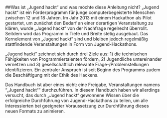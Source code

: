 ##Was ist „Jugend hackt“ und was möchte diese Anleitung nicht?
„Jugend hackt“ ist ein Förderprogramm für junge computerbegeisterte Menschen zwischen 12 und 18 Jahren. Im Jahr 2013 mit einem Hackathon als Pilot gestartet, um zunächst den Bedarf an einer derartigen Veranstaltung zu klären, wurde „Jugend hackt“ von der Nachfrage regelrecht überrollt. Seitdem wird das Programm in Tiefe und Breite stetig ausgebaut. Das Kernelement von „Jugend hackt“ sind und bleiben jedoch regelmäßig stattfindende Veranstaltungen in Form von Jugend-Hackathons.

„Jugend hackt“ zeichnet sich durch drei Ziele aus: 1) die technischen Fähigkeiten von Programmiertalenten fördern, 2) Jugendliche untereinander vernetzen und 3) gesellschaftlich relevante Frage-/Problemstellungen identifizieren. Ein zentraler Anspruch  ist seit Beginn des Programms zudem die Beschäftigung mit der Ethik des Hackens. 

Das Handbuch ist aber eines nicht: eine Freigabe, Veranstaltungen namens “„Jugend hackt“” durchzuführen. In diesem Handbuch haben wir allerdings versucht, das durch „Jugend hackt“ gewonnene Wissen über die erfolgreiche Durchführung von Jugend-Hackathons zu teilen, um alle Interessierten bei geeigneter Voraussetzung zur Durchführung dieses neuen Formats zu animieren.